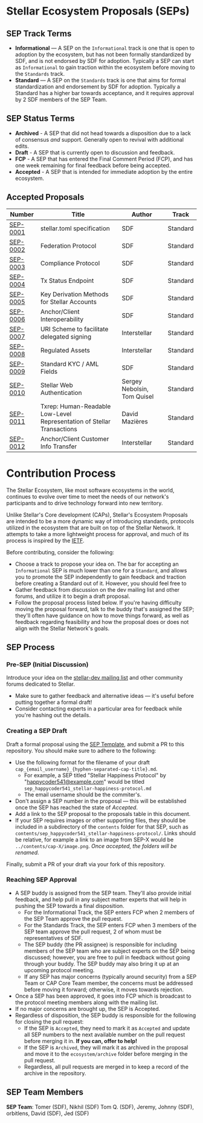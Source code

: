 # Stellar Ecosystem Proposals (SEPs)

## SEP Track Terms
* **Informational** — A SEP on the `Informational` track is one that is open to adoption by the
  ecosystem, but has not been formally standardized by SDF, and is not endorsed by SDF for
  adoption. Typically a SEP can start as `Informational` to gain traction within the ecosystem
  before moving to the `Standards` track.
* **Standard** — A SEP on the `Standards` track is one that aims for formal standardization and
  endorsement by SDF for adoption. Typically a Standard has a higher bar towards acceptance, and it
  requires approval by 2 SDF members of the SEP Team.

## SEP Status Terms
* **Archived** - A SEP that did not head towards a disposition due to a lack of consensus _and_
  support. Generally open to revival with additional edits.
* **Draft** - A SEP that is currently open to discussion and feedback.
* **FCP** - A SEP that has entered the Final Comment Period (FCP), and has one week remaining
  for final feedback before being accepted.
* **Accepted** - A SEP that is intended for immediate adoption by the entire ecosystem.

## Accepted Proposals

| Number | Title | Author | Track |
| --- | --- | --- | --- |
| [SEP-0001](sep-0001.md) | stellar.toml specification | SDF | Standard |
| [SEP-0002](sep-0002.md) | Federation Protocol | SDF | Standard |
| [SEP-0003](sep-0003.md) | Compliance Protocol | SDF | Standard |
| [SEP-0004](sep-0004.md) | Tx Status Endpoint | SDF | Standard |
| [SEP-0005](sep-0005.md) | Key Derivation Methods for Stellar Accounts | SDF | Standard |
| [SEP-0006](sep-0006.md) | Anchor/Client Interoperability | SDF | Standard |
| [SEP-0007](sep-0007.md) | URI Scheme to facilitate delegated signing | Interstellar | Standard |
| [SEP-0008](sep-0008.md) | Regulated Assets | Interstellar | Standard |
| [SEP-0009](sep-0009.md) | Standard KYC / AML Fields | SDF | Standard |
| [SEP-0010](sep-0010.md) | Stellar Web Authentication | Sergey Nebolsin, Tom Quisel | Standard |
| [SEP-0011](sep-0011.md) | Txrep: Human-Readable Low-Level Representation of Stellar Transactions | David Mazières | Standard |
| [SEP-0012](sep-0012.md) | Anchor/Client Customer Info Transfer | Interstellar | Standard |

# Contribution Process

The Stellar Ecosystem, like most software ecosystems in the world, continues to evolve over time to
meet the needs of our network's participants and to drive technology forward into new territory.

Unlike Stellar's Core development (CAPs), Stellar's Ecosystem Proposals are intended to be a more
dynamic way of introducing standards, protocols utilized in the ecosystem that are built on top of
the Stellar Network. It attempts to take a more lightweight process for approval, and much of its
process is inspired by the [IETF][ietf].

Before contributing, consider the following:

- Choose a track to propose your idea on. The bar for accepting an `Informational` SEP is much
  lower than one for a `Standard`, and allows you to promote the SEP independently to gain feedback
  and traction before creating a Standard out of it. However, you should feel free to 
- Gather feedback from discussion on the dev mailing list and other forums, and utilize it to begin
  a draft proposal.
- Follow the proposal process listed below. If you're having difficulty moving the proposal
  forward, talk to the buddy that's assigned the SEP; they'll often have guidance on how to move
  things forward, as well as feedback regarding feasibility and how the proposal does or does not
  align with the Stellar Network's goals.

## SEP Process
### Pre-SEP (Initial Discussion)
Introduce your idea on the [stellar-dev mailing list](https://groups.google.com/forum/?utm_medium=email&utm_source=footer#!forum/stellar-dev)
and other community forums dedicated to Stellar.

- Make sure to gather feedback and alternative ideas — it's useful before putting together a
  formal draft!
- Consider contacting experts in a particular area for feedback while you're hashing out the
  details.

### Creating a SEP Draft
Draft a formal proposal using the [SEP Template](../sep-template.md), and submit a PR to this
repository. You should make sure to adhere to the following:

* Use the following format for the filename of your draft
  `cap_{email_username}_{hyphen-separated-cap-title}.md`.
  * For example, a SEP titled "Stellar Happiness Protocol" by "happycoder541@example.com" would be
    titled `sep_happycoder541_stellar-happiness-protocol.md`
  * The email username should be the commiter's.
* Don't assign a SEP number in the proposal — this will be established once the SEP has reached
  the state of *Accepted*.
* Add a link to the SEP proposal to the proposals table in this document.
* If your SEP requires images or other supporting files, they should be included in a subdirectory
  of the `contents` folder for that SEP, such as
  `contents/sep_happycoder541_stellar-happiness-protocol/`. Links should be relative, for example a
  link to an image from SEP-X would be `../contents/cap-X/image.png`. *Once accepted, the folders
  will be renamed.*

Finally, submit a PR of your draft via your fork of this repository.

### Reaching SEP Approval
* A SEP buddy is assigned from the SEP team. They'll also provide initial feedback, and help pull
  in any subject matter experts that will help in pushing the SEP towards a final disposition.
  * For the Informational Track, the SEP enters FCP when 2 members of the SEP Team approve the pull
    request.
  * For the Standards Track, the SEP enters FCP when 3 members of the SEP team approve the pull
    request, 2 of whom must be representatives of SDF.
  * The SEP buddy (the PR assignee) is responsible for including members of the SEP team who are
    subject experts on the SEP being discussed; however, you are free to pull in feedback without
    going through your buddy. The SEP buddy may also bring it up at an upcoming protocol meeting.
  * If any SEP has major concerns (typically around security) from a SEP Team or CAP Core Team
    member, the concerns must be addressed before moving it forward; otherwise, it moves towards
    rejection.
* Once a SEP has been approved, it goes into FCP which is broadcast to the protocol meeting members
  along with the mailing list.
* If no major concerns are brought up, the SEP is Accepted.
* Regardless of disposition, the SEP buddy is responsible for the following for closing the pull
  request:
  * If the SEP is `Accepted`, they need to mark it as `Accepted` and update all SEP numbers to the
    next available number on the pull request before merging it in. **If you can, offer to help!**
  * If the SEP is `Archived`, they will mark it as archived in the proposal and move it to the
    `ecosystem/archive` folder before merging in the pull request.
  * Regardless, all pull requests are merged in to keep a record of the archive in the repository.

## SEP Team Members

**SEP Team**: Tomer (SDF), Nikhil (SDF) Tom Q. (SDF), Jeremy, Johnny (SDF), orbitlens, David (SDF),
Jed (SDF)

[ietf]: https://ietf.org/
